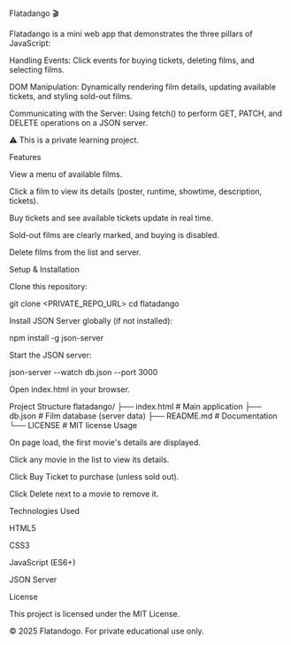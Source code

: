 Flatadango 🎬

Flatadango is a mini web app that demonstrates the three pillars of JavaScript:

Handling Events: Click events for buying tickets, deleting films, and selecting films.

DOM Manipulation: Dynamically rendering film details, updating available tickets, and styling sold-out films.

Communicating with the Server: Using fetch() to perform GET, PATCH, and DELETE operations on a JSON server.

⚠️ This is a private learning project.

Features

View a menu of available films.

Click a film to view its details (poster, runtime, showtime, description, tickets).

Buy tickets and see available tickets update in real time.

Sold-out films are clearly marked, and buying is disabled.

Delete films from the list and server.

Setup & Installation

Clone this repository:

git clone <PRIVATE_REPO_URL>
cd flatadango

Install JSON Server globally (if not installed):

npm install -g json-server

Start the JSON server:

json-server --watch db.json --port 3000

Open index.html in your browser.

Project Structure
flatadango/
├── index.html        # Main application
├── db.json           # Film database (server data)
├── README.md         # Documentation
└── LICENSE           # MIT license
Usage

On page load, the first movie's details are displayed.

Click any movie in the list to view its details.

Click Buy Ticket to purchase (unless sold out).

Click Delete next to a movie to remove it.

Technologies Used

HTML5

CSS3

JavaScript (ES6+)

JSON Server

License

This project is licensed under the MIT License.

© 2025 Flatandogo. For private educational use only.